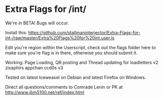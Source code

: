 Extra Flags for /int/
==========

We're in BETA! Bugs will occur.

Install this: https://github.com/stallmaninterjector/Extra-Flags-for-int-/raw/master/Extra%20Flags%20for%20int.user.js

Edit you're region within the Userscript, check out the flags folder here to make sure you're flag is in there, otherwise you should submit it.

Working:
Page Loading, QR posting and Thread updating for
loadletters v2
zixaphirs appchan
ccd0s v3

Tested on latest Iceweasel on Debian and latest Firefox on Windows.

Direct all questions/comments to Comrade Lenin or PK at http://www.ibm5100.net/ref/index.html
